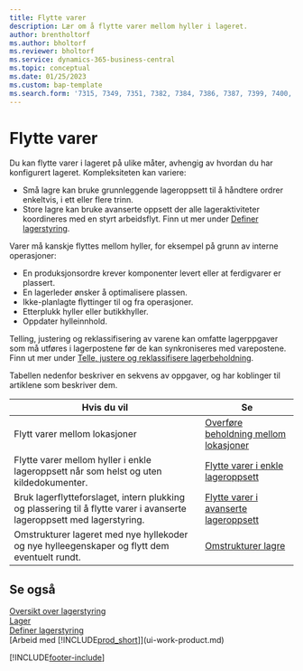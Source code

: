 ```yaml
---
title: Flytte varer
description: Lær om å flytte varer mellom hyller i lageret.
author: brentholtorf
ms.author: bholtorf
ms.reviewer: bholtorf
ms.service: dynamics-365-business-central
ms.topic: conceptual
ms.date: 01/25/2023
ms.custom: bap-template
ms.search.form: '7315, 7349, 7351, 7382, 7384, 7386, 7387, 7399, 7400, 9314, 9330, 9345'
---
```

# <a name="moving-items"></a>Flytte varer

Du kan flytte varer i lageret på ulike måter, avhengig av hvordan du har konfigurert lageret. Kompleksiteten kan variere:

* Små lagre kan bruke grunnleggende lageroppsett til å håndtere ordrer enkeltvis, i ett eller flere trinn.
* Store lagre kan bruke avanserte oppsett der alle lageraktiviteter koordineres med en styrt arbeidsflyt. Finn ut mer under [Definer lagerstyring](warehouse-setup-warehouse.md).

Varer må kanskje flyttes mellom hyller, for eksempel på grunn av interne operasjoner:

* En produksjonsordre krever komponenter levert eller at ferdigvarer er plassert.
* En lagerleder ønsker å optimalisere plassen.
* Ikke-planlagte flyttinger til og fra operasjoner.
* Etterplukk hyller eller butikkhyller.
* Oppdater hylleinnhold.

Telling, justering og reklassifisering av varene kan omfatte lagerppgaver som må utføres i lagerpostene før de kan synkroniseres med varepostene. Finn ut mer under [Telle, justere og reklassifisere lagerbeholdning](inventory-how-count-adjust-reclassify.md).  

 Tabellen nedenfor beskriver en sekvens av oppgaver, og har koblinger til artiklene som beskriver dem.

|**Hvis du vil**|**Se**|  
|------------|-------------|  
|Flytt varer mellom lokasjoner|[Overføre beholdning mellom lokasjoner](inventory-how-transfer-between-locations.md)|
|Flytte varer mellom hyller i enkle lageroppsett når som helst og uten kildedokumenter.|[Flytte varer i enkle lageroppsett](warehouse-how-to-move-items-ad-hoc-in-basic-warehousing.md)|
|Bruk lagerflytteforslaget, intern plukking og plassering til å flytte varer i avanserte lageroppsett med lagerstyring.|[Flytte varer i avanserte lageroppsett](warehouse-how-to-move-items-in-advanced-warehousing.md)|  
|Omstrukturer lageret med nye hyllekoder og nye hylleegenskaper og flytt dem eventuelt rundt.|[Omstrukturer lagre](warehouse-how-to-restructure-warehouses.md)|  

## <a name="see-also"></a>Se også

[Oversikt over lagerstyring](design-details-warehouse-management.md)  
[Lager](inventory-manage-inventory.md)  
[Definer lagerstyring](warehouse-setup-warehouse.md)  
[Arbeid med [!INCLUDE[prod_short](includes/prod_short.md)]](ui-work-product.md)


[!INCLUDE[footer-include](includes/footer-banner.md)]
